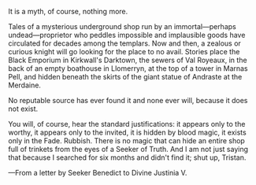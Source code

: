 It is a myth, of course, nothing more.

Tales of a mysterious underground shop run by an immortal—perhaps undead—proprietor who peddles impossible and implausible goods have circulated for decades among the templars. Now and then, a zealous or curious knight will go looking for the place to no avail. Stories place the Black Emporium in Kirkwall's Darktown, the sewers of Val Royeaux, in the back of an empty boathouse in Llomerryn, at the top of a tower in Marnas Pell, and hidden beneath the skirts of the giant statue of Andraste at the Merdaine.

No reputable source has ever found it and none ever will, because it does not exist.

You will, of course, hear the standard justifications: it appears only to the worthy, it appears only to the invited, it is hidden by blood magic, it exists only in the Fade. Rubbish. There is no magic that can hide an entire shop full of trinkets from the eyes of a Seeker of Truth. And I am not just saying that because I searched for six months and didn't find it; shut up, Tristan.

—From a letter by Seeker Benedict to Divine Justinia V.